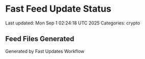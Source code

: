 # Fast Feed Update Status
Last updated: Mon Sep  1 02:24:18 UTC 2025
Categories: crypto

## Feed Files Generated

Generated by Fast Updates Workflow
